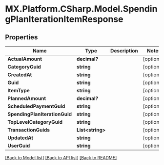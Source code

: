 # MX.Platform.CSharp.Model.SpendingPlanIterationItemResponse

## Properties

Name | Type | Description | Notes
------------ | ------------- | ------------- | -------------
**ActualAmount** | **decimal?** |  | [optional] 
**CategoryGuid** | **string** |  | [optional] 
**CreatedAt** | **string** |  | [optional] 
**Guid** | **string** |  | [optional] 
**ItemType** | **string** |  | [optional] 
**PlannedAmount** | **decimal?** |  | [optional] 
**ScheduledPaymentGuid** | **string** |  | [optional] 
**SpendingPlanIterationGuid** | **string** |  | [optional] 
**TopLevelCategoryGuid** | **string** |  | [optional] 
**TransactionGuids** | **List&lt;string&gt;** |  | [optional] 
**UpdatedAt** | **string** |  | [optional] 
**UserGuid** | **string** |  | [optional] 

[[Back to Model list]](../README.md#documentation-for-models) [[Back to API list]](../README.md#documentation-for-api-endpoints) [[Back to README]](../README.md)

